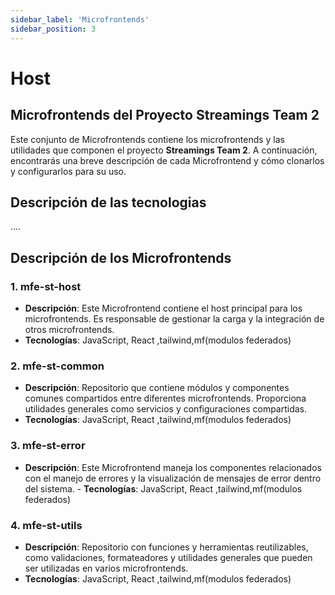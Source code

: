 ```yaml
---
sidebar_label: 'Microfrontends'
sidebar_position: 3
---
```


# Host

## Microfrontends del Proyecto Streamings Team 2

Este conjunto de Microfrontends contiene los microfrontends y las utilidades que componen el proyecto **Streamings Team 2**. A continuación, encontrarás una breve descripción de cada Microfrontend y cómo clonarlos y configurarlos para su uso.

## Descripción de las tecnologias

....

## Descripción de los Microfrontends

### 1. **mfe-st-host**
   - **Descripción**: Este Microfrontend contiene el host principal para los microfrontends. Es responsable de gestionar la carga y la integración de otros microfrontends.
   - **Tecnologías**: JavaScript, React ,tailwind,mf(modulos federados)

### 2. **mfe-st-common**
   - **Descripción**: Repositorio que contiene módulos y componentes comunes compartidos entre diferentes microfrontends. Proporciona utilidades generales como servicios y configuraciones compartidas.
  - **Tecnologías**: JavaScript, React ,tailwind,mf(modulos federados)

### 3. **mfe-st-error**
   - **Descripción**: Este Microfrontend maneja los componentes relacionados con el manejo de errores y la visualización de mensajes de error dentro del sistema.
    - **Tecnologías**: JavaScript, React ,tailwind,mf(modulos federados)


### 4. **mfe-st-utils**
   - **Descripción**: Repositorio con funciones y herramientas reutilizables, como validaciones, formateadores y utilidades generales que pueden ser utilizadas en varios microfrontends.
   - **Tecnologías**: JavaScript, React ,tailwind,mf(modulos federados)

